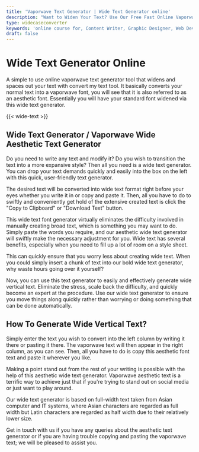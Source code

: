 ```yaml
---
title: 'Vaporwave Text Generator | Wide Text Generator online'
description: "Want to Widen Your Text? Use Our Free Fast Online Vaporwave Text Generator to Convert Your Standard Text Into an Aesthetic Font convert my text online tool. wide text generator"
type: widecaseconverter
keywords: 'online course for, Content Writer, Graphic Designer, Web Developer, Software Engineer, Frontend Developer graphic designer, UI designer, digital marketing'
draft: false
---
```


# Wide Text Generator Online

A simple to use online vaporwave text generator tool that widens and spaces out your text with convert my text tool. It basically converts your normal text into a vaporwave font, you will see that it is also referred to as an aesthetic font. Essentially you will have your standard font widened via this wide text generator.



{{< wide-text >}}

## Wide Text Generator / Vaporwave Wide Aesthetic Text Generator 

Do you need to write any text and modify it? Do you wish to transition the text into a more expansive style? Then all you need is a wide text generator. You can drop your text demands quickly and easily into the box on the left with this quick, user-friendly text generator. 

The desired text will be converted into wide text format right before your eyes whether you write it in or copy and paste it. Then, all you have to do to swiftly and conveniently get hold of the extensive created text is click the "Copy to Clipboard" or "Download Text" button. 

This wide text font generator virtually eliminates the difficulty involved in manually creating broad text, which is something you may want to do. Simply paste the words you require, and our aesthetic wide text generator will swiftly make the necessary adjustment for you. Wide text has several benefits, especially when you need to fill up a lot of room on a style sheet.

This can quickly ensure that you worry less about creating wide text. When you could simply insert a chunk of text into our bold wide text generator, why waste hours going over it yourself?

Now, you can use this text generator to easily and effectively generate wide vertical text. Eliminate the stress, scale back the difficulty, and quickly become an expert at the procedure. Use our wide text generator to ensure you move things along quickly rather than worrying or doing something that can be done automatically.

## How To Generate Wide Vertical Text?
Simply enter the text you wish to convert into the left column by writing it there or pasting it there. The vaporwave text will then appear in the right column, as you can see. Then, all you have to do is copy this aesthetic font text and paste it wherever you like.

Making a point stand out from the rest of your writing is possible with the help of this aesthetic wide text generator. Vaporwave aesthetic text is a terrific way to achieve just that if you're trying to stand out on social media or just want to play around.

Our wide text generator is based on full-width text taken from Asian computer and IT systems, where Asian characters are regarded as full width but Latin characters are regarded as half width due to their relatively lower size.

Get in touch with us if you have any queries about the aesthetic text generator or if you are having trouble copying and pasting the vaporwave text; we will be pleased to assist you.

